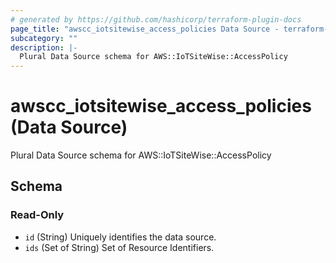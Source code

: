 ```yaml
---
# generated by https://github.com/hashicorp/terraform-plugin-docs
page_title: "awscc_iotsitewise_access_policies Data Source - terraform-provider-awscc"
subcategory: ""
description: |-
  Plural Data Source schema for AWS::IoTSiteWise::AccessPolicy
---
```


# awscc_iotsitewise_access_policies (Data Source)

Plural Data Source schema for AWS::IoTSiteWise::AccessPolicy



<!-- schema generated by tfplugindocs -->
## Schema

### Read-Only

- `id` (String) Uniquely identifies the data source.
- `ids` (Set of String) Set of Resource Identifiers.
